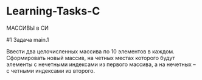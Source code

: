 # Learning-Tasks-C
МАССИВЫ в СИ

#1 Задача
main.1

Ввести два целочисленных массива по 10 элементов в каждом. Сформировать новый массив, на четных местах которого будут элементы с нечетными индексами из первого массива, а на нечетных – с четными индексами из второго.
